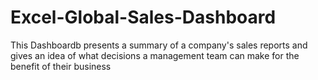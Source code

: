# Excel-Global-Sales-Dashboard

This Dashboardb presents a summary of a company's sales reports and gives an idea of what decisions a management team can make for the benefit of their business
